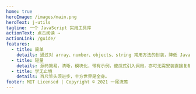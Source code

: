 ```yaml
---
home: true
heroImage: /images/main.png
heroText: j-utils
tagline: 一个 JavaScript 实用工具库
actionText: 点击阅读 →
actionLink: /guide/
features:
  - title: 简单
    details: 通过对 array、number、objects、string 常用方法的封装，降低 JavaScript 的使用难度。
  - title: 轻量
    details: 源码简易，清晰，模块化，带有示例，傻瓜式引入调用，亦可无需安装直接复制文档使用。
  - title: 学无止境
    details: 百尺竿头须进步，十方世界是全身。
footer: MIT Licensed | Copyright © 2021 一尾流莺
---
```


